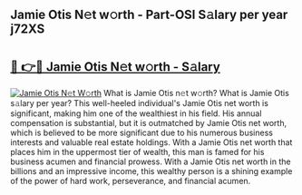## Jamie Otis N𝚎t w𝚘rth - Part-OSI S𝚊lary per year j72XS

# <h2><a href="http://gc37zw1.nevu.top/?p=Jamie+Otis">🔗 👉🔴 Jamie Otis N𝚎t w𝚘rth - S𝚊lary</a></h2>

[![Jamie Otis N𝚎t W𝚘rth](https://i.imgur.com/Oavwk0R.jpeg)](http://gc37zw1.nevu.top/?p=Jamie+Otis)
What is Jamie Otis n𝚎t w𝚘rth? What is Jamie Otis s𝚊lary per year?
This well-heeled individual's Jamie Otis net worth is significant, making him one of the wealthiest in his field. His annual compensation is substantial, but it is outmatched by Jamie Otis net worth, which is believed to be more significant due to his numerous business interests and valuable real estate holdings. With a Jamie Otis net worth that places him in the uppermost tier of wealth, this man is famed for his business acumen and financial prowess. With a Jamie Otis net worth in the billions and an impressive income, this wealthy person is a shining example of the power of hard work, perseverance, and financial acumen.
